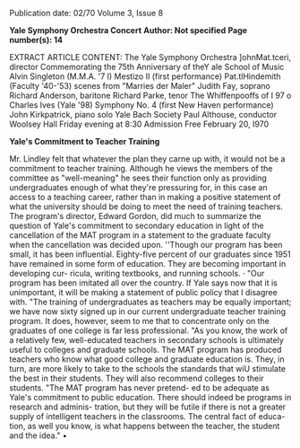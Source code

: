 Publication date: 02/70
Volume 3, Issue 8

**Yale Symphony Orchestra Concert**
**Author: Not specified**
**Page number(s): 14**

EXTRACT ARTICLE CONTENT:
The Yale Symphony Orchestra 
]ohnMat.tceri, director 
Commemorating the 75th Anniversary of theY ale School of Music 
Alvin Singleton (M.M.A. '7 I) 
Mestizo II 
(first performance) 
Pat.tlHindemith (Faculty '40-'53) 
scenes from "Marries der 
Maler" 
Judith Fay, soprano 
Richard Anderson, baritone 
Richard Parke, tenor 
The Whiffenpooffs of I 97 o 
Charles lves (Yale '98) 
Symphony No. 4 
(first New Haven 
performance) 
John Kirkpatrick, piano solo 
Yale Bach Society 
Paul Althouse, conductor 
Woolsey Hall Friday evening at 8:30 
Admission Free February 20, I970


**Yale's Commitment to Teacher Training**

Mr. Lindley felt that whatever 
the plan they carne up with, it would not 
be a commitment to teacher training. 
Although he views the members of the 
committee as "well-meaning" he sees their 
function only as providing undergraduates 
enough of what they're pressuring for, in 
this case an access to a teaching career, 
rather than in making a positive statement 
of what the university should be doing 
to meet the need of training teachers. 
The program's director, Edward Gordon, 
did much to summarize the question of 
Yale's commitment to secondary education 
in light of the cancellation of the MAT 
program in a statement to the graduate 
faculty when the cancellation was decided 
upon. 
''Though our program has been small, it 
has been influential. Eighty-five percent 
of our graduates since 1951 have remained 
in some form of education. They are 
becoming important in developing cur-
ricula, writing textbooks, and running 
schools. 
· 
"Our program has been imitated all over 
the country. If Yale says now that it is 
unimportant, it will be making a statement 
of public policy that I disagree with. 
"The training of undergraduates as 
teachers may be equally important; we 
have now sixty signed up in our current 
undergraduate teacher training program. 
It does, however, seem to me that to 
concentrate only on the graduates of one 
college is far less professional. 
"As you know, the work of a relatively 
few, well-educated teachers in secondary 
schools is ultimately useful to colleges 
and graduate schools. The MAT program 
has produced teachers who know what 
good college and graduate education is. 
They, in turn, are more likely to take to the 
schools the standards that wiU stimulate 
the best in their students. They will also 
recommend colleges to their students. 
"The MAT program has never pretend-
ed to be adequate as Yale's commitment 
to public education. There should indeed 
be programs in research and adminis-
tration, but they will be futile if there is not 
a greater supply of intelligent teachers in 
the classrooms. The central fact of educa-
tion, as well you know, is what happens 
between the teacher, the student and 
the idea." •